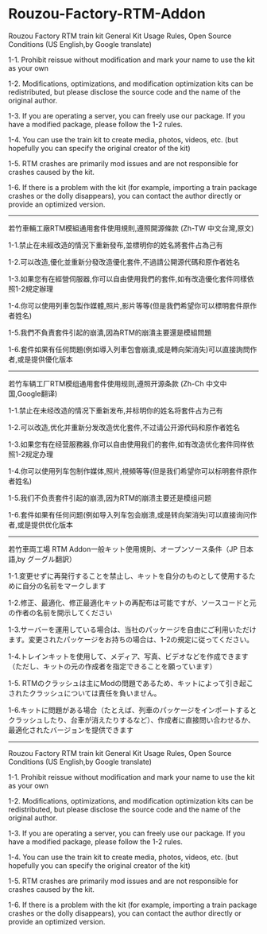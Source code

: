 # Rouzou-Factory-RTM-Addon


Rouzou Factory RTM train kit General Kit Usage Rules, Open Source Conditions (US English,by Google translate)

1-1. Prohibit reissue without modification and mark your name to use the kit as your own

1-2. Modifications, optimizations, and modification optimization kits can be redistributed, but please disclose the source code and the name of the original author.

1-3. If you are operating a server, you can freely use our package. If you have a modified package, please follow the 1-2 rules.

1-4. You can use the train kit to create media, photos, videos, etc. (but hopefully you can specify the original creator of the kit)

1-5. RTM crashes are primarily mod issues and are not responsible for crashes caused by the kit.

1-6. If there is a problem with the kit (for example, importing a train package crashes or the dolly disappears), you can contact the author directly or provide an optimized version.

------------------------------------------------------------------------------------------------------------------------------------------

若竹車輛工廠RTM模組通用套件使用規則,遵照開源條款 (Zh-TW 中文台灣,原文)

1-1.禁止在未經改造的情況下重新發布,並標明你的姓名將套件占為己有

1-2.可以改造,優化並重新分發改造優化套件,不過請公開源代碼和原作者姓名

1-3.如果您有在經營伺服器,你可以自由使用我們的套件,如有改造優化套件同樣依照1-2規定辦理

1-4.你可以使用列車包製作媒體,照片,影片等等(但是我們希望你可以標明套件原作者姓名)

1-5.我們不負責套件引起的崩潰,因為RTM的崩潰主要還是模組問題

1-6.套件如果有任何問題(例如導入列車包會崩潰,或是轉向架消失)可以直接詢問作者,或是提供優化版本

------------------------------------------------------------------------------------------------------------------------------------------

若竹车辆工厂RTM模组通用套件使用规则,遵照开源条款 (Zh-Ch 中文中国,Google翻译)

1-1.禁止在未经改造的情况下重新发布,并标明你的姓名将套件占为己有

1-2.可以改造,优化并重新分发改造优化套件,不过请公开源代码和原作者姓名

1-3.如果您有在经营服務器,你可以自由使用我们的套件,如有改造优化套件同样依照1-2规定办理

1-4.你可以使用列车包制作媒体,照片,視頻等等(但是我们希望你可以标明套件原作者姓名)

1-5.我们不负责套件引起的崩溃,因为RTM的崩溃主要还是模组问题

1-6.套件如果有任何问题(例如导入列车包会崩溃,或是转向架消失)可以直接询问作者,或是提供优化版本

------------------------------------------------------------------------------------------------------------------------------------------

若竹車両工場 RTM Addon一般キット使用規則、オープンソース条件（JP 日本語,by グーグル翻訳）

1-1.変更せずに再発行することを禁止し、キットを自分のものとして使用するために自分の名前をマークします

1-2.修正、最適化、修正最適化キットの再配布は可能ですが、ソースコードと元の作者の名前を開示してください

1-3.サーバーを運用している場合は、当社のパッケージを自由にご利用いただけます。変更されたパッケージをお持ちの場合は、1-2の規定に従ってください。

1-4.トレインキットを使用して、メディア、写真、ビデオなどを作成できます（ただし、キットの元の作成者を指定できることを願っています）

1-5. RTMのクラッシュは主にModの問題であるため、キットによって引き起こされたクラッシュについては責任を負いません。

1-6.キットに問題がある場合（たとえば、列車のパッケージをインポートするとクラッシュしたり、台車が消えたりするなど）、作成者に直接問い合わせるか、最適化されたバージョンを提供できます

-------------------------------------------------------------------------------------------------------------------------------------------

Rouzou Factory RTM train kit General Kit Usage Rules, Open Source Conditions (US English,by Google translate)

1-1. Prohibit reissue without modification and mark your name to use the kit as your own

1-2. Modifications, optimizations, and modification optimization kits can be redistributed, but please disclose the source code and the name of the original author.

1-3. If you are operating a server, you can freely use our package. If you have a modified package, please follow the 1-2 rules.

1-4. You can use the train kit to create media, photos, videos, etc. (but hopefully you can specify the original creator of the kit)

1-5. RTM crashes are primarily mod issues and are not responsible for crashes caused by the kit.

1-6. If there is a problem with the kit (for example, importing a train package crashes or the dolly disappears), you can contact the author directly or provide an optimized version.

